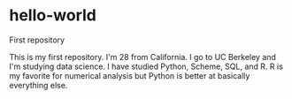 # hello-world
First repository

This is my first repository. I'm 28 from California. I go to UC Berkeley and I'm studying data science. 
I have studied Python, Scheme, SQL, and R. R is my favorite for numerical analysis but Python is better at basically everything else.

